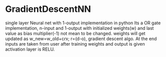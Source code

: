 # GradientDescentNN
single layer Neural net with 1-output implementation in python
Its a OR gate implementation, n-input and 1-output with initialized weights(w) and last value as bias multiplier(-1)
not mean to be changed.
weights will get updated as w_new=w_old+c*r*x; r=(d-o), gradient descent algo.
At the end inputs are taken from user after training weights and output is given activation layer is RELU.
